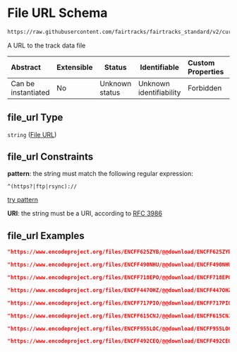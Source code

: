 # File URL Schema

```txt
https://raw.githubusercontent.com/fairtracks/fairtracks_standard/v2/current/json/schema/fairtracks_track.schema.json#/properties/file_url
```

A URL to the track data file


| Abstract            | Extensible | Status         | Identifiable            | Custom Properties | Additional Properties | Access Restrictions | Defined In                                                                                           |
| :------------------ | ---------- | -------------- | ----------------------- | :---------------- | --------------------- | ------------------- | ---------------------------------------------------------------------------------------------------- |
| Can be instantiated | No         | Unknown status | Unknown identifiability | Forbidden         | Allowed               | none                | [fairtracks_track.schema.json\*](../json/schema/fairtracks_track.schema.json "open original schema") |

## file_url Type

`string` ([File URL](fairtracks_track-properties-file-url.md))

## file_url Constraints

**pattern**: the string must match the following regular expression: 

```regexp
^(https?|ftp|rsync)://
```

[try pattern](https://regexr.com/?expression=%5E(https%3F%7Cftp%7Crsync)%3A%2F%2F "try regular expression with regexr.com")

**URI**: the string must be a URI, according to [RFC 3986](https://tools.ietf.org/html/rfc4291 "check the specification")

## file_url Examples

```json
"https://www.encodeproject.org/files/ENCFF625ZYB/@@download/ENCFF625ZYB.bed.gz"
```

```json
"https://www.encodeproject.org/files/ENCFF490NHU/@@download/ENCFF490NHU.bed.gz"
```

```json
"https://www.encodeproject.org/files/ENCFF718EPO/@@download/ENCFF718EPO.bigBed"
```

```json
"https://www.encodeproject.org/files/ENCFF447OHZ/@@download/ENCFF447OHZ.bigBed"
```

```json
"https://www.encodeproject.org/files/ENCFF717PIO/@@download/ENCFF717PIO.bigWig"
```

```json
"https://www.encodeproject.org/files/ENCFF615CNJ/@@download/ENCFF615CNJ.bigWig"
```

```json
"https://www.encodeproject.org/files/ENCFF955LOC/@@download/ENCFF955LOC.bigWig"
```

```json
"https://www.encodeproject.org/files/ENCFF492CEQ/@@download/ENCFF492CEQ.bigWig"
```
